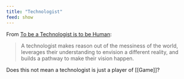 ```yaml
---
title: "Technologist"
feed: show
---
```


From [To be a Technologist is to be Human](https://letterstoayoungtechnologist.com/To-be-a-Technologist-is-to-be-Human):

> A technologist makes reason out of the messiness of the world, leverages their understanding to envision a different reality, and builds a pathway to make their vision happen.

Does this not mean a technologist is just a player of [[Game]]?